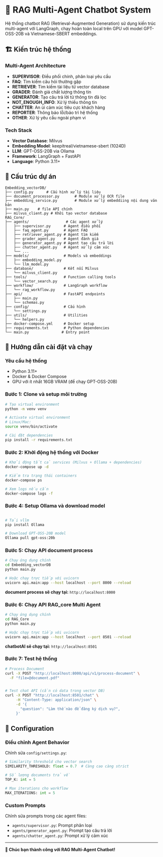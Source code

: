 # 🤖 RAG Multi-Agent Chatbot System

Hệ thống chatbot RAG (Retrieval-Augmented Generation) sử dụng kiến trúc multi-agent với LangGraph, chạy hoàn toàn local trên GPU với model GPT-OSS-20B và Vietnamese-SBERT embeddings.

## 🏗️ Kiến trúc hệ thống

### Multi-Agent Architecture
- **SUPERVISOR**: Điều phối chính, phân loại yêu cầu
- **FAQ**: Tìm kiếm câu hỏi thường gặp
- **RETRIEVER**: Tìm kiếm tài liệu từ vector database
- **GRADER**: Đánh giá chất lượng thông tin
- **GENERATOR**: Tạo câu trả lời từ thông tin đã lọc
- **NOT_ENOUGH_INFO**: Xử lý thiếu thông tin
- **CHATTER**: An ủi cảm xúc tiêu cực khách hàng
- **REPORTER**: Thông báo lỗi/bảo trì hệ thống
- **OTHER**: Xử lý yêu cầu ngoài phạm vi

### Tech Stack
- **Vector Database**: Milvus
- **Embedding Model**: keepitreal/vietnamese-sbert (1024D)
- **LLM**: GPT-OSS-20B via Ollama
- **Framework**: LangGraph + FastAPI
- **Language**: Python 3.11+

## 📁 Cấu trúc dự án

```
Embedding_vectorDB/
├── config.py      # Cấu hình xử lý tài liệu
├── document_processor.py       # Module xử lý OCR file
├── embedding_service.py        # Module xử lý embeddiing nội dung văn bản
├── main.py    # file API chính
├── milvus_client.py # Khởi tạo vector database
RAG_Core/
├── agents/                 # Các agent xử lý
│   ├── supervisor.py      # Agent điều phối
│   ├── faq_agent.py       # Agent FAQ
│   ├── retriever_agent.py # Agent tìm kiếm
│   ├── grader_agent.py    # Agent đánh giá
│   ├── generator_agent.py # Agent tạo câu trả lời
│   ├── chatter_agent.py   # Agent xử lý cảm xúc
│   └── ... 
├── models/                # Models và embeddings
│   ├── embedding_model.py
│   └── llm_model.py
├── database/              # Kết nối Milvus
│   └── milvus_client.py
├── tools/                 # Function calling tools
│   └── vector_search.py
├── workflow/              # LangGraph workflow
│   └── rag_workflow.py
├── api/                   # FastAPI endpoints
│   ├── main.py
│   └── schemas.py
├── config/                # Cấu hình
│   └── settings.py
├── utils/                 # Utilities
│   └── helpers.py
├── docker-compose.yml     # Docker setup
├── requirements.txt       # Python dependencies
└── main.py               # Entry point
```

## 🚀 Hướng dẫn cài đặt và chạy

### Yêu cầu hệ thống
- Python 3.11+
- Docker & Docker Compose
- GPU với ít nhất 16GB VRAM (để chạy GPT-OSS-20B)

### Bước 1: Clone và setup môi trường

```bash
# Tạo virtual environment
python -m venv venv

# Activate virtual environment
# Linux/Mac:
source venv/bin/activate

# Cài đặt dependencies
pip install -r requirements.txt
```


### Bước 2: Khởi động hệ thống với Docker

```bash
# Khởi động tất cả services (Milvus + Ollama + dependencies)
docker-compose up -d

# Kiểm tra trạng thái containers
docker-compose ps

# Xem logs nếu cần
docker-compose logs -f
```

### Bước 4: Setup Ollama và download model

```bash

# Tải vllm
pip install Ollama

# Download GPT-OSS-20B model
Ollama pull gpt-oss:20b

```

### Bước 5: Chạy API document process
```bash
# Chạy ứng dụng chính
cd Embedding_vectorDB
python main.py

# Hoặc chạy trực tiếp với uvicorn
uvicorn api.main:app --host localhost --port 8000 --reload

```
**document process sẽ chạy tại:** `http://localhost:8000`

### Bước 6: Chạy API RAG_core Multi Agent

```bash
# Chạy ứng dụng chính
cd RAG_Core
python main.py

# Hoặc chạy trực tiếp với uvicorn
uvicorn api.main:app --host localhost --port 8501 --reload
```

**chatbotAI sẽ chạy tại:** `http://localhost:8501`

### Bước 7: Test hệ thống

```bash
# Process Document
curl -X POST "http://localhost:8000/api/v1/process-document" \
  -F "file=@document.pdf"


# Test chat API (cần có data trong vector DB)
curl -X POST "http://localhost:8501/chat" \
     -H "Content-Type: application/json" \
     -d '{
       "question": "Làm thế nào để đăng ký dịch vụ?",
     }'
```

## 📝 Configuration

### Điều chỉnh Agent Behavior

Chỉnh sửa `config/settings.py`:
```python
# Similarity threshold cho vector search
SIMILARITY_THRESHOLD: float = 0.7  # Càng cao càng strict

# Số lượng documents trả về
TOP_K: int = 5

# Max iterations cho workflow  
MAX_ITERATIONS: int = 5
```

### Custom Prompts

Chỉnh sửa prompts trong các agent files:
- `agents/supervisor.py`: Prompt phân loại
- `agents/generator_agent.py`: Prompt tạo câu trả lời
- `agents/chatter_agent.py`: Prompt xử lý cảm xúc

---

**🎉 Chúc bạn thành công với RAG Multi-Agent Chatbot!**